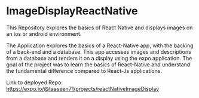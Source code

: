 # ImageDisplayReactNative
This Repository explores the basics of React Native and displays images on an ios or android environment. 

The Application explores the basics of a React-Native app, with the backing of a back-end and a database. 
This app accesses images and descriptions from a database and renders it on a display using the expo application. 
The goal of the project was to learn the basics of React-Native and understand the fundamental difference compared to React-Js applications. 


Link to deployed Repo: https://expo.io/@taaseen71/projects/reactNativeImageDisplay
